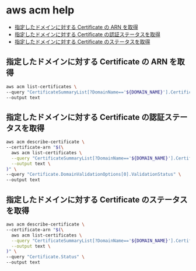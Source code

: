 aws acm help
===

<!-- TOC -->

- [指定したドメインに対する Certificate の ARN を取得](#指定したドメインに対する-certificate-の-arn-を取得)
- [指定したドメインに対する Certificate の認証ステータスを取得](#指定したドメインに対する-certificate-の認証ステータスを取得)
- [指定したドメインに対する Certificate のステータスを取得](#指定したドメインに対する-certificate-のステータスを取得)

<!-- /TOC -->

<a id="markdown-指定したドメインに対する-certificate-の-arn-を取得" name="指定したドメインに対する-certificate-の-arn-を取得"></a>
## 指定したドメインに対する Certificate の ARN を取得

```bash
aws acm list-certificates \
--query "CertificateSummaryList[?DomainName=='${DOMAIN_NAME}'].CertificateArn" \
--output text
```

<a id="markdown-指定したドメインに対する-certificate-の認証ステータスを取得" name="指定したドメインに対する-certificate-の認証ステータスを取得"></a>
## 指定したドメインに対する Certificate の認証ステータスを取得

```bash
aws acm describe-certificate \
--certificate-arn "$(\
  aws acm list-certificates \
  --query "CertificateSummaryList[?DomainName=='${DOMAIN_NAME}'].CertificateArn" \
  --output text \
)" \
--query "Certificate.DomainValidationOptions[0].ValidationStatus" \
--output text
```


<a id="markdown-指定したドメインに対する-certificate-のステータスを取得" name="指定したドメインに対する-certificate-のステータスを取得"></a>
## 指定したドメインに対する Certificate のステータスを取得

```bash
aws acm describe-certificate \
--certificate-arn "$(\
  aws acm list-certificates \
  --query "CertificateSummaryList[?DomainName=='${DOMAIN_NAME}'].CertificateArn" \
  --output text \
)" \
--query "Certificate.Status" \
--output text
```